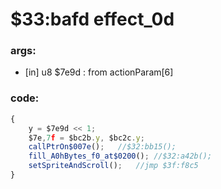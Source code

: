 ﻿
# $33:bafd effect_0d

### args:
+	[in] u8 $7e9d : from actionParam[6]

### code:
```js
{
	y = $7e9d << 1;
	$7e,7f = $bc2b.y, $bc2c.y;
	callPtrOn$007e();	//$32:bb15();
	fill_A0hBytes_f0_at$0200();	//$32:a42b();
	setSpriteAndScroll();	//jmp $3f:f8c5
}
```


